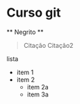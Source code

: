 # Curso git

** Negrito **

> Citação
> Citação2

lista 

* item 1
* item 2
	* item 2a
	* item 3a





